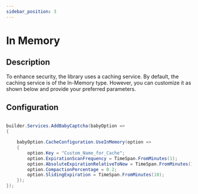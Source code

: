 ```yaml
---
sidebar_position: 3
---
```


# In Memory

## Description

To enhance security, the library uses a caching service. By default, the caching service is of the In-Memory type. However, you can customize it as shown below and provide your preferred parameters.



## Configuration

```csharp

builder.Services.AddBabyCaptcha(babyOption =>
{

    babyOption.CacheConfiguration.UseInMemory(option =>
    {
        option.Key = "Custom_Name_for_Cache";
        option.ExpirationScanFrequency = TimeSpan.FromMinutes(1);
        option.AbsoluteExpirationRelativeToNow = TimeSpan.FromMinutes(10);
        option.CompactionPercentage = 0.2;
        option.SlidingExpiration = TimeSpan.FromMinutes(10);
    });
});


```